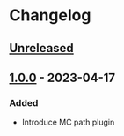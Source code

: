 # Changelog

## [Unreleased]

## [1.0.0] - 2023-04-17

### Added
- Introduce MC path plugin

[Unreleased]: https://github.com/wendrowycz/mcname/compare/v1.0.0...HEAD
[1.0.0]: https://github.com/wendrowycz/mcname/commits/v1.0.0
